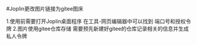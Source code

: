 #Joplin更改图片链接为gitee图床

1.使用前需要打开Joplin桌面程序 在工具-网页编辑器中可以找到 端口号和授权令牌
2.图片使用gitee仓库存储  需要预先新建好gitee的仓库记录相关的信息并生成私人令牌

